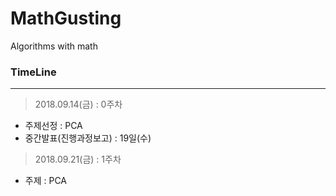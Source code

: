 # MathGusting
Algorithms with math

### TimeLine
---
> 2018.09.14(금) : 0주차
 - 주제선정 : PCA
 - 중간발표(진행과정보고) : 19일(수)

> 2018.09.21(금) : 1주차
 - 주제 : PCA
